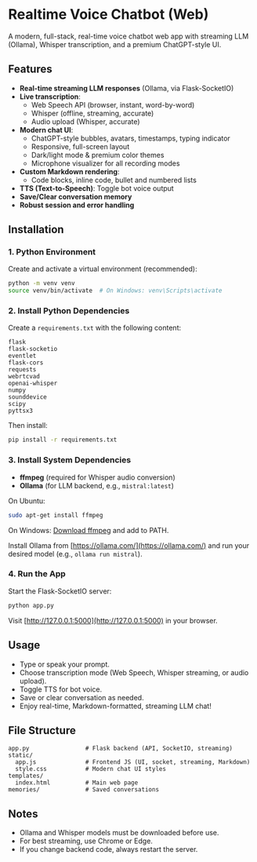 # Realtime Voice Chatbot (Web)

A modern, full-stack, real-time voice chatbot web app with streaming LLM (Ollama), Whisper transcription, and a premium ChatGPT-style UI.

## Features

- **Real-time streaming LLM responses** (Ollama, via Flask-SocketIO)
- **Live transcription**: 
  - Web Speech API (browser, instant, word-by-word)
  - Whisper (offline, streaming, accurate)
  - Audio upload (Whisper, accurate)
- **Modern chat UI**: 
  - ChatGPT-style bubbles, avatars, timestamps, typing indicator
  - Responsive, full-screen layout
  - Dark/light mode & premium color themes
  - Microphone visualizer for all recording modes
- **Custom Markdown rendering**: 
  - Code blocks, inline code, bullet and numbered lists
- **TTS (Text-to-Speech)**: Toggle bot voice output
- **Save/Clear conversation memory**
- **Robust session and error handling**

## Installation

### 1. Python Environment

Create and activate a virtual environment (recommended):

```bash
python -m venv venv
source venv/bin/activate  # On Windows: venv\Scripts\activate
```

### 2. Install Python Dependencies

Create a `requirements.txt` with the following content:

```
flask
flask-socketio
eventlet
flask-cors
requests
webrtcvad
openai-whisper
numpy
sounddevice
scipy
pyttsx3
```

Then install:

```bash
pip install -r requirements.txt
```

### 3. Install System Dependencies

- **ffmpeg** (required for Whisper audio conversion)
- **Ollama** (for LLM backend, e.g., `mistral:latest`)

On Ubuntu:

```bash
sudo apt-get install ffmpeg
```

On Windows: [Download ffmpeg](https://ffmpeg.org/download.html) and add to PATH.

Install Ollama from [https://ollama.com/](https://ollama.com/) and run your desired model (e.g., `ollama run mistral`).

### 4. Run the App

Start the Flask-SocketIO server:

```bash
python app.py
```

Visit [http://127.0.0.1:5000](http://127.0.0.1:5000) in your browser.

## Usage

- Type or speak your prompt.
- Choose transcription mode (Web Speech, Whisper streaming, or audio upload).
- Toggle TTS for bot voice.
- Save or clear conversation as needed.
- Enjoy real-time, Markdown-formatted, streaming LLM chat!

## File Structure

```
app.py                # Flask backend (API, SocketIO, streaming)
static/
  app.js              # Frontend JS (UI, socket, streaming, Markdown)
  style.css           # Modern chat UI styles
templates/
  index.html          # Main web page
memories/             # Saved conversations
```

## Notes

- Ollama and Whisper models must be downloaded before use.
- For best streaming, use Chrome or Edge.
- If you change backend code, always restart the server. 